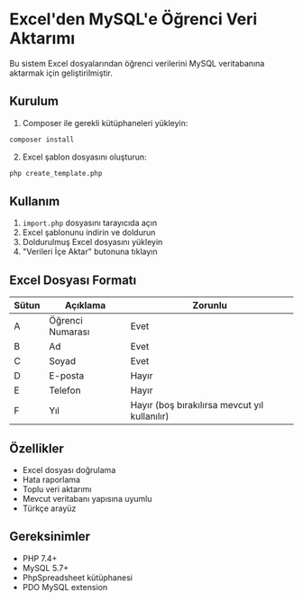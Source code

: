 # Excel'den MySQL'e Öğrenci Veri Aktarımı

Bu sistem Excel dosyalarından öğrenci verilerini MySQL veritabanına aktarmak için geliştirilmiştir.

## Kurulum

1. Composer ile gerekli kütüphaneleri yükleyin:
```bash
composer install
```

2. Excel şablon dosyasını oluşturun:
```bash
php create_template.php
```

## Kullanım

1. `import.php` dosyasını tarayıcıda açın
2. Excel şablonunu indirin ve doldurun
3. Doldurulmuş Excel dosyasını yükleyin
4. "Verileri İçe Aktar" butonuna tıklayın

## Excel Dosyası Formatı

| Sütun | Açıklama | Zorunlu |
|-------|----------|---------|
| A | Öğrenci Numarası | Evet |
| B | Ad | Evet |
| C | Soyad | Evet |
| D | E-posta | Hayır |
| E | Telefon | Hayır |
| F | Yıl | Hayır (boş bırakılırsa mevcut yıl kullanılır) |

## Özellikler

- Excel dosyası doğrulama
- Hata raporlama
- Toplu veri aktarımı
- Mevcut veritabanı yapısına uyumlu
- Türkçe arayüz

## Gereksinimler

- PHP 7.4+
- MySQL 5.7+
- PhpSpreadsheet kütüphanesi
- PDO MySQL extension
